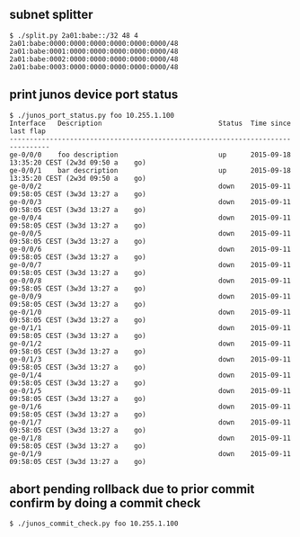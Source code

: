 ## subnet splitter

    $ ./split.py 2a01:babe::/32 48 4
    2a01:babe:0000:0000:0000:0000:0000:0000/48
    2a01:babe:0001:0000:0000:0000:0000:0000/48
    2a01:babe:0002:0000:0000:0000:0000:0000/48
    2a01:babe:0003:0000:0000:0000:0000:0000/48

## print junos device port status

    $ ./junos_port_status.py foo 10.255.1.100
    Interface   Description                             Status  Time since last flap
    --------------------------------------------------------------------------------
    ge-0/0/0    foo description                         up      2015-09-18 13:35:20 CEST (2w3d 09:50 a    go)
    ge-0/0/1    bar description                         up      2015-09-18 13:35:20 CEST (2w3d 09:50 a    go)
    ge-0/0/2                                            down    2015-09-11 09:58:05 CEST (3w3d 13:27 a    go)
    ge-0/0/3                                            down    2015-09-11 09:58:05 CEST (3w3d 13:27 a    go)
    ge-0/0/4                                            down    2015-09-11 09:58:05 CEST (3w3d 13:27 a    go)
    ge-0/0/5                                            down    2015-09-11 09:58:05 CEST (3w3d 13:27 a    go)
    ge-0/0/6                                            down    2015-09-11 09:58:05 CEST (3w3d 13:27 a    go)
    ge-0/0/7                                            down    2015-09-11 09:58:05 CEST (3w3d 13:27 a    go)
    ge-0/0/8                                            down    2015-09-11 09:58:05 CEST (3w3d 13:27 a    go)
    ge-0/0/9                                            down    2015-09-11 09:58:05 CEST (3w3d 13:27 a    go)
    ge-0/1/0                                            down    2015-09-11 09:58:05 CEST (3w3d 13:27 a    go)
    ge-0/1/1                                            down    2015-09-11 09:58:05 CEST (3w3d 13:27 a    go)
    ge-0/1/2                                            down    2015-09-11 09:58:05 CEST (3w3d 13:27 a    go)
    ge-0/1/3                                            down    2015-09-11 09:58:05 CEST (3w3d 13:27 a    go)
    ge-0/1/4                                            down    2015-09-11 09:58:05 CEST (3w3d 13:27 a    go)
    ge-0/1/5                                            down    2015-09-11 09:58:05 CEST (3w3d 13:27 a    go)
    ge-0/1/6                                            down    2015-09-11 09:58:05 CEST (3w3d 13:27 a    go)
    ge-0/1/7                                            down    2015-09-11 09:58:05 CEST (3w3d 13:27 a    go)
    ge-0/1/8                                            down    2015-09-11 09:58:05 CEST (3w3d 13:27 a    go)
    ge-0/1/9                                            down    2015-09-11 09:58:05 CEST (3w3d 13:27 a    go)

## abort pending rollback due to prior commit confirm by doing a commit check

    $ ./junos_commit_check.py foo 10.255.1.100
